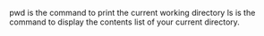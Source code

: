 pwd is the command to print the current working directory
ls is the command to display the contents list of your current directory.  
